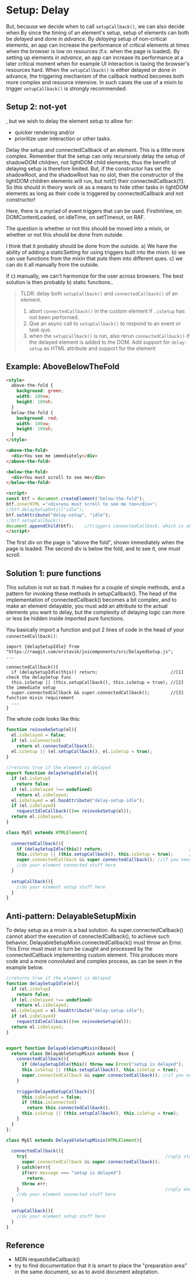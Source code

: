 # Setup: Delay

But, because we decide when to call `setupCallback()`, 
we can also decide when By since the timing of an element's setup, setup of elements can both be *delayed* 
and done *in advance*. By *delaying* setup of non-critical elements, an app can increase the performance of 
critical elements at times when the browser is low on resources (f.x. when the page is loaded).
By setting up elements *in advance*, an app can increase its performance at a later critical moment when
for example UI interaction is taxing the browser's resources hard.
When the `setupCallback()` is either delayed or done in advance, the triggering mechanism 
of the callback method becomes both more complex and resource intensive.
In such cases the use of a mixin to trigger `setupCallback()` is strongly recommended.

## Setup 2: not-yet


, but we wish to delay the element setup to allow for:
   * quicker rendering and/or 
   * prioritize user interaction or other tasks.

 
Delay the setup and connectedCallback of an element. This is a little more complex. 
Remember that the setup can only recursively delay the setup of shadowDOM children, 
not lightDOM child elements, thus the benefit of delaying setup is therefore limited.
But, if the constructor has set the shadowRoot, and the shadowRoot has no slot, 
then the constructor of the lightDOM children elements will run, but not(!) their connectedCallback(!!).
So this should in theory work ok as a means to hide other tasks in lightDOM elements as long as 
their code is triggered by connectedCallback and not constructor!

Here, there is a myriad of event triggers that can be used. FirstInView, on DOMContentLoaded, on idleTime,
on setTimeout, on RAF.

The question is whether or not this should be moved into a mixin, or whether or not this should be done from outside.

I think that it probably should be done from the outside.
a) We have the ability of adding a staticSetting for using triggers built into the mixin.
b) we can use functions from the mixin that puts them into different ques.
c) we can do it all manually from the outside.

If c) manually, we can't harmonize for the user across browsers.
The best solution is then probably b) static functions..






> TLDR: delay both `setupCallback()` and `connectedCallback()` of an element.
> 1. abort `connectedCallback()` in the custom element if `.isSetup` has not been performed.
> 2. Que an async call to `setupCallback()` to respond to an event or task que.
> 3. when the `setupCallback()` is run, also rerun `connectedCallback()` 
>    if the delayed element is added to the DOM.
> Add support for `delay-setup` as HTML attribute and support for the element 

## Example: AboveBelowTheFold

```html
<style>
  above-the-fold {
    background: green;
    width: 100vw;
    height: 100vh;
  }
  below-the-fold {
    background: red;
    width: 100vw;
    height: 100vh;
  }
</style>

<above-the-fold>
  <div>You see me immediately</div>
</above-the-fold>

<below-the-fold>
  <div>You must scroll to see me</div>
</below-the-fold>

<script>
const btf = document.createElement("below-the-fold");
btf.innerHTML ="<div>you must scroll to see me too</div>";
//btf.delaySetupUntil("idle");
btf.setAttribute("delay-setup", "idle");
//btf.setupCallback();
document.appendChild(btf);    //triggers connectedCallback, which is aborted as the element is delayed
</script>
```

The first div on the page is "above the fold", shown immediately when the page is loaded. 
The second div is below the fold, and to see it, one must scroll.
 
## Solution 1: pure functions

This solution is not so bad. It makes for a couple of simple methods, and 
a pattern for invoking these methods in setupCallback().
The head of the implementation of connectedCallback() becomes a bit complex,
and to make an element delayable, you must add an attribute to the actual elements you want to delay,
but the complexity of delaying logic can more or less be hidden inside imported pure functions.

You basically import a function and put 2 lines of code in the head of your `connectedCallback()`:
```
import {delaySetupIdle} from "https://rawgit.com/orstavik/joicomponents/src/DelayedSetup.js";
...

connectedCallback(){
  if (delaySetupIdle(this)) return;                            //[1] check the delaySetup func
  this.isSetup || (this.setupCallback(), this.isSetup = true); //[2] the immediate setup
  super.connectedCallback && super.connectedCallback();        //[3] function mixin requirement
  ...
}
```
The whole code looks like this:
 
```javascript
function reinvokeSetup(el){
  el.isDelayed = false;
  if (el.isConnected) 
    return el.connectedCallback();
  el.isSetup || (el.setupCallback(), el.isSetup = true);  
}
                                                                                   
//returns true if the element is delayed
export function delaySetupIdle(el){
  if (el.isSetup)
    return false;
  if (el.isDelayed !== undefined)
    return el.isDelayed;
  el.isDelayed = el.hasAttribute("delay-setup-idle");
  if (el.isDelayed)
    requestIdleCallback(()=> reinvokeSetup(el));
  return el.isDelayed;
}

class MyEl extends HTMLElement{
                                                                                        
  connectedCallback(){
    if (delaySetupIdle(this)) return;                                 //[1]
    this.isSetup || (this.setupCallback(), this.isSetup = true);      //[2]
    super.connectedCallback && super.connectedCallback(); //if you need, do super.connectedCallback here
    //do your element connected stuff here
  }
  
  setupCallback(){
    //do your element setup stuff here
  }
}
```

## Anti-pattern: DelayableSetupMixin
To delay setup as a mixin is a bad solution.
As super.connectedCallback() cannot abort the execution of connectedCallback(),
to achieve such behavior, DelayableSetupMixin.connectedCallback() must throw an Error.
This Error must must in turn be caught and processed by the connectedCallback implementing 
custom element.
This produces more code and a more convoluted and complex process, as can be seen in the example below.

```javascript
//returns true if the element is delayed
function delaySetupIdle(el){
  if (el.isSetup)
    return false;
  if (el.isDelayed !== undefined)
    return el.isDelayed;
  el.isDelayed = el.hasAttribute("delay-setup-idle");
  if (el.isDelayed)
    requestIdleCallback(()=> reinvokeSetup(el));
  return el.isDelayed;
}


export function DelayableSetupMixin(Base){
  return class DelayableSetupMixin extends Base {
    connectedCallback(){
      if (delaySetupIdle(this)) throw new Error("setup is delayed");
      this.isSetup || (this.setupCallback(), this.isSetup = true);
      super.connectedCallback && super.connectedCallback(); //if you need, do super.connectedCallback here
    }
    
    triggerDelayedSetupCallback(){
      this.isDelayed = false;
      if (this.isConnected) 
        return this.connectedCallback();
      this.isSetup || (this.setupCallback(), this.isSetup = true);  
    }
  }
};

class MyEl extends DelayableSetupMixin(HTMLElement){
                                                                                        
  connectedCallback(){
    try{                                                     //ugly starts
      super.connectedCallback && super.connectedCallback();
    } catch(err){
      if(err.message === "setup is delayed")
        return;
      throw err;
    }                                                        //ugly ends
    //do your element connected stuff here
  }
  
  setupCallback(){
    //do your element setup stuff here
  }
}
```


## Reference
 * MDN requestIdleCallback()
 * try to find documentation that it is smart to place the "preparation area" in the same document, 
 so as to avoid document adoptation.


